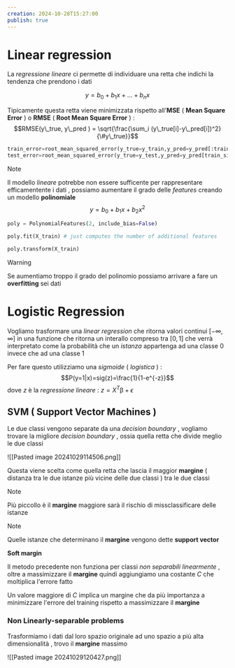 ```yaml
---
creation: 2024-10-28T15:27:00
publish: true
---
```

# Linear regression

La *regressione lineare* ci permette di individuare una retta che indichi la tendenza che prendono i dati 

$$y = b_0 + b_1x+\dots + b_nx$$

Tipicamente questa retta viene minimizzata rispetto all'**MSE** ( **Mean Square Error** ) o **RMSE** ( **Root Mean Square Error** ) : 
$$RMSE(y\_true, y\_pred ) = \sqrt{\frac{\sum_i (y\_true[i]-y\_pred[i])^2}{\#y\_true}}$$
```python
train_error=root_mean_squared_error(y_true=y_train,y_pred=y_pred[:train_size])
test_error=root_mean_squared_error(y_true=y_test,y_pred=y_pred[train_size:])
```

>[!note] 
>Il modello *lineare* potrebbe non essere sufficente per rappresentare efficamentente i dati , possiamo aumentare il grado delle *features* creando un modello **polinomiale**
>$$y = b_0 + b_1x+b_2x^2$$
>
>```python
>poly = PolynomialFeatures(2, include_bias=False)
>
>poly.fit(X_train) # just computes the number of additional features
>
>poly.transform(X_train)
>```

>[!warning] 
>Se aumentiamo troppo il grado del polinomio possiamo arrivare a fare un **overfitting** sei dati 
# Logistic Regression

Vogliamo trasformare una *linear regression* che ritorna valori continui $[-\infty , \infty]$ in una funzione che ritorna un interallo compreso tra $[0,1]$ che verrà interpretato come la probabilità che un *istanza* appartenga ad una classe $0$ invece che ad una classe $1$  

Per fare questo utilizziamo una *sigmoide* ( *logistica* ) : 
$$P(y=1|x)=sig(z)=\frac{1}{1-e^{-z}}$$
dove $z$ è la *regressione lineare* : $z = X^T\upbeta + \epsilon$
## SVM ( Support Vector Machines )

Le due classi vengono separate da una *decision boundary* , vogliamo trovare la migliore *decision boundary* , ossia quella retta che divide meglio le due classi

![[Pasted image 20241029114506.png]]

Questa viene scelta come quella retta che lascia il maggior **margine** ( distanza tra le due istanze più vicine delle due classi ) tra le due classi 

>[!note] 
>Più piccollo è il **margine** maggiore sarà il rischio di missclassificare delle istanze

>[!note] 
>Quelle istanze che determinano il **margine** vengono dette **support vector**

**Soft margin**

Il metodo precedente non funziona per classi *non separabili linearmente* , oltre a massimizzare il **margine** quindi aggiungiamo una costante $C$ che moltiplica l'errore fatto 

Un valore maggiore di $C$ implica un margine che da più importanza a minimizzare l'errore del training rispetto a massimizzare il **margine**

### Non Linearly-separable problems

Trasformiamo i dati dal loro spazio originale ad uno spazio a più alta dimensionalità , trovo il **margine** massimo

![[Pasted image 20241029120427.png]]